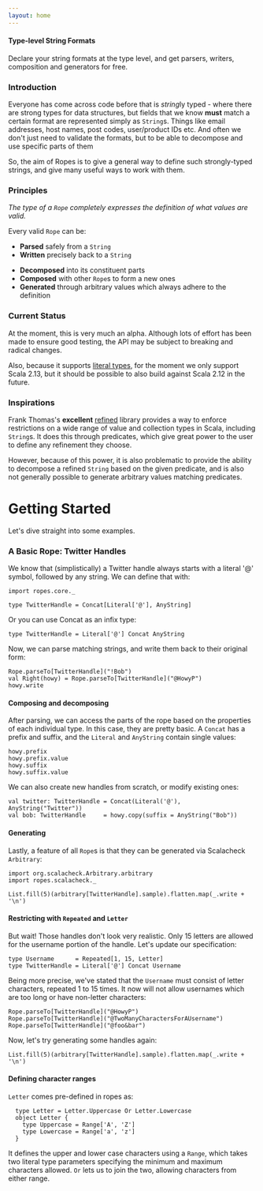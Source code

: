```yaml
---
layout: home
---
```

#### Type-level String Formats

Declare your string formats at the type level, and
get parsers, writers, composition and generators for free.

### Introduction

Everyone has come across code before that is *string*ly typed - where
there are strong types for data structures, but fields that we know
**must** match a certain format are represented simply as `String`s.
Things like email addresses, host names, post codes, user/product IDs
etc. And often we don't just need to validate the formats, but to be
able to decompose and use specific parts of them

So, the aim of Ropes is to give a general way to define such
strongly-typed strings, and give many useful ways to work with them.

### Principles

_The type of a `Rope` completely expresses the definition of what values
are valid._

Every valid `Rope` can be:
* **Parsed** safely from a `String`
* **Written** precisely back to a `String`
- **Decomposed** into its constituent parts
- **Composed** with other `Rope`s to form a new ones
- **Generated** through arbitrary values which always adhere to the
  definition

### Current Status

At the moment, this is very much an alpha. Although lots of effort has
been made to ensure good testing, the API may be subject to breaking and
radical changes.

Also, because it supports
[literal types](https://docs.scala-lang.org/sips/42.type.html), for the
moment we only support Scala 2.13, but it should be possible to also
build against Scala 2.12 in the future.

### Inspirations

Frank Thomas's **excellent**
[refined](https://github.com/fthomas/refined) library provides a way to enforce
restrictions on a wide range of value and collection types in Scala,
including `String`s. It does this through predicates, which give
great power to the user to define any refinement they choose.

However, because of this power, it is also problematic to provide the
ability to decompose a refined `String` based on the given predicate,
and is also not generally possible to generate arbitrary values matching
predicates.

Getting Started
===

Let's dive straight into some examples.

### A Basic Rope: Twitter Handles

We know that (simplistically) a Twitter handle always starts with a
literal '@' symbol, followed by any string. We can define that with:

```tut:silent
import ropes.core._

type TwitterHandle = Concat[Literal['@'], AnyString]
```

Or you can use Concat as an infix type:

```tut:silent
type TwitterHandle = Literal['@'] Concat AnyString
```

Now, we can parse matching strings, and write them back to their
original form:

```tut:book
Rope.parseTo[TwitterHandle]("!Bob")
val Right(howy) = Rope.parseTo[TwitterHandle]("@HowyP")
howy.write
```

#### Composing and decomposing

After parsing, we can access the parts of the rope based on the
properties of each individual type. In this case, they are pretty basic.
A `Concat` has a prefix and suffix, and the `Literal` and `AnyString`
contain single values:

```tut:book
howy.prefix
howy.prefix.value
howy.suffix
howy.suffix.value
```

We can also create new handles from scratch, or modify existing ones:

```tut:book
val twitter: TwitterHandle = Concat(Literal('@'), AnyString("Twitter"))
val bob: TwitterHandle     = howy.copy(suffix = AnyString("Bob"))
```

#### Generating

Lastly, a feature of all `Rope`s is that they can be generated via
Scalacheck `Arbitrary`:

```tut:book
import org.scalacheck.Arbitrary.arbitrary
import ropes.scalacheck._

List.fill(5)(arbitrary[TwitterHandle].sample).flatten.map(_.write + '\n')
```

#### Restricting with `Repeated` and `Letter`

But wait! Those handles don't look very realistic. Only 15 letters are
allowed for the username portion of the handle. Let's update our
specification:

```tut:silent
type Username      = Repeated[1, 15, Letter]
type TwitterHandle = Literal['@'] Concat Username
```

Being more precise, we've stated that the `Username` must consist of
letter characters, repeated 1 to 15 times. It now will not allow
usernames which are too long or have non-letter characters:

```tut:book
Rope.parseTo[TwitterHandle]("@HowyP")
Rope.parseTo[TwitterHandle]("@TwoManyCharactersForAUsername")
Rope.parseTo[TwitterHandle]("@foo&bar")
```

Now, let's try generating some handles again:

```tut:book
List.fill(5)(arbitrary[TwitterHandle].sample).flatten.map(_.write + '\n')
```

#### Defining character ranges

`Letter` comes pre-defined in ropes as:

```tut:silent
  type Letter = Letter.Uppercase Or Letter.Lowercase
  object Letter {
    type Uppercase = Range['A', 'Z']
    type Lowercase = Range['a', 'z']
  }
```

It defines the upper and lower case characters using a `Range`, which
takes two literal type parameters specifying the minimum and maximum
characters allowed. `Or` lets us to join the two, allowing characters
from either range.